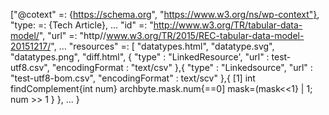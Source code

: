 ["@cotext" =: {https://schema.org", "https://www.w3.org/ns/wp-context"},
"type: =: {Tech Article},
...
"id" =: "http://www.w3.org/TR/tabular-data-model/",
"url" =: "http//www.w3.org/TR/2015/REC-tabular-data-model-20151217/",
...
"resources" =: [
 "datatypes.html",
 "datatype.svg",
 "datatypes.png",
 "diff.html",
 {
    "type"   : "LinkedResource',
    "url"    : test-utf8.csv",
    "encodingFormat : "text/csv"
    },{
     "type"    : "Linkedsource",
     "url"     : "test-utf8-bom.csv",
     "encodingFormat" : text/scv"
     },{
     [1] int findComplement{int num}
     archbyte.mask.num{==0] mask=(mask<<1} | 1;
     num >> 1
     }
     },
     ...
     }
